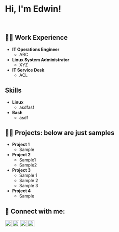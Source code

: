 <!-- this was copied from Josh Madakor's profile (Thanks Josh!)  https://www.youtube.com/watch?v=zgqfWLHNKLk :) --> 
<h1>Hi, I'm Edwin! </h1>
<br/>
<!--<b>IT Operations Engineer</b>-->
<!--<a href="https://github.com/sadieedwin">GitHub</a> <a href="https://www.linkedin.com/in/sadieedwin/">LinkedIn</a> </a>-->

<h2>👨‍💻 Work Experience</h2>

- <b>IT Operations Engineer</b>
  - ABC
- <b>Linux System Administrator</b>
  - XYZ
- <b>IT Service Desk</b>
  - ACL
    
<h2>Skills </h2>

- <b>Linux</b>
  - asdfasf
- <b>Bash</b>
  - asdf

<h2>👨‍💻 Projects: below are just samples</h2>

- <b>Project 1</b>
  - Sample
- <b>Project 2</b>
  - Sample1
  - Sample2
- <b>Project 3</b>
  - Sample 1
  - Sample 2
  - Sample 3
- <b>Project 4</b>
  - Sample

<!-- <h2>📺 Popular YouTube Videos</h2>

- [How to get into Cybersecurity Starting From Zero](https://www.youtube.com/watch?v=a83ASGn_V_s)
- [A Day in the Life of a Cybersecurity Anayst](https://www.youtube.com/watch?v=uHy3oM7NnoU)
- [How to Create a KeyLogger (C#)](https://www.youtube.com/watch?v=N-L9hklSlNk)
- [Ransomware Demonstration (C#)](https://www.youtube.com/watch?v=OfvdQeh79s0)
- [Is WGU Legit?](https://www.youtube.com/watch?v=E2MwRWxDBkA)
-->
<h2> 🤳 Connect with me:</h2>

[<img align="left" alt="JoshMadakor | YouTube" width="22px" src="https://cdn.jsdelivr.net/npm/simple-icons@v3/icons/youtube.svg" />][youtube]
[<img align="left" alt="JoshMadakor | Twitter" width="22px" src="https://cdn.jsdelivr.net/npm/simple-icons@v3/icons/twitter.svg" />][twitter]
[<img align="left" alt="JoshMadakor | LinkedIn" width="22px" src="https://cdn.jsdelivr.net/npm/simple-icons@v3/icons/linkedin.svg" />][linkedin]
[<img align="left" alt="JoshMadakor | Instagram" width="22px" src="https://cdn.jsdelivr.net/npm/simple-icons@v3/icons/instagram.svg" />][instagram]

[twitter]: https://twitter.com/sadieedwin
[youtube]: https://www.youtube.com/c/sadieedwin
[instagram]: https://www.instagram.com/sadieedwin
[linkedin]: https://linkedin.com/in/sadieedwin

<!--
**sadieedwin/sadieedwin** is a ✨ _special_ ✨ repository because its `README.md` (this file) appears on your GitHub profile.

Here are some ideas to get you started:

- 🔭 I’m currently working on ...
- 🌱 I’m currently learning ...
- 👯 I’m looking to collaborate on ...
- 🤔 I’m looking for help with ...
- 💬 Ask me about ...
- 📫 How to reach me: ...
- 😄 Pronouns: ...
- ⚡ Fun fact: ...
-->
